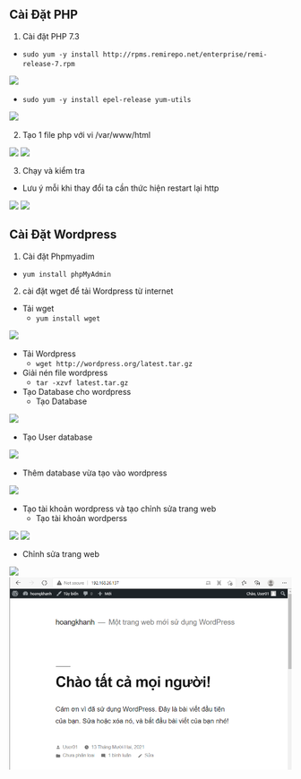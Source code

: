 ## Cài Đặt PHP
1. Cài đặt PHP 7.3

- `sudo yum -y install http://rpms.remirepo.net/enterprise/remi-release-7.rpm`

<img src ="img/p1.png">

- `sudo yum -y install epel-release yum-utils`

<img src ="img/p2.png">

2. Tạo 1 file php với vi /var/www/html

<img src ="img/p3.png">

<img src ="img/p4.png">

3. Chạy và kiểm tra

- Lưu ý mỗi khi thay đổi ta cần thức hiện restart lại http 
<img src ="img/p5.png">
<img src ="img/p6.png">

## Cài Đặt Wordpress
1. Cài đặt Phpmyadim 
- `yum install phpMyAdmin`
2. cài đặt wget để tải Wordpress từ internet 
- Tải wget
    + `yum install wget`
<img src ="img/w1.png">
 
- Tải Wordpress
    + `wget http://wordpress.org/latest.tar.gz`
- Giải nén file wordpress
    + `tar -xzvf latest.tar.gz`
- Tạo Database cho wordpress
    + Tạo Database 
<img src ="img/w4.png">

+ Tạo User database
 
<img src ="img/w5.png">

- Thêm database vừa tạo vào wordpress

 <img src ="img/w7.png">

- Tạo tài khoản wordpress và tạo chỉnh sửa trang web 
    + Tạo tài khoản wordperss

<img src ="img/w8.png">
   
<img src ="img/w9.png">

   + Chỉnh sửa trang web

<img src ="../../img/w10.png"> 
  
<img src ="../img/w11.png">